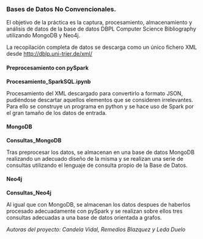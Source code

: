 ### Bases de Datos No Convencionales.

El objetivo de la práctica es la captura, procesamiento, almacenamiento y
análisis de datos de la base de datos DBPL Computer Science Bibliography utilizando
MongoDB y Neo4j.

La recopilación completa de datos se descarga como un único fichero XML desde http://dblp.uni-trier.de/xml/

#### Preprocesamiento con pySpark
**Procesamiento_SparkSQL.ipynb**

Procesamiento del XML descargado para convertirlo a formato JSON, pudiéndose descartar aquellos elementos que se consideren irrelevantes. Para ello se construye un programa en python y se hace uso de Spark por el gran tamaño de los datos de entrada.

#### MongoDB
**Consultas_MongoDB**

Tras preprocesar los datos, se almacenan en una base de datos MongoDB realizando un adecuado diseño de la misma y se realizan una serie de consultas utilizando el lenguaje de consulta propio de la Base de Datos.

#### Neo4j
**Consultas_Neo4j**

Al igual que con MongoDB, se almacenan los datos despues de haberlos procesado adecuadamente con pySpark y se realizan sobre ellos tres consultas adecuadas a una base de datos orientada a grafos.

*Autoras del proyecto: Candela Vidal, Remedios Blazquez y Leda Duelo*
